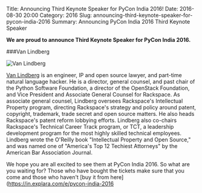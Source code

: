 Title: Announcing Third Keynote Speaker for PyCon India 2016!
Date: 2016-08-30 20:00
Category: 2016
Slug: announcing-third-keynote-speaker-for-pycon-india-2016
Summary: Announcing PyCon India 2016 Third Keynote Speaker


**We are proud to announce Third Keynote Speaker for PyCon India 2016.**

###Van Lindberg


![Van Lindberg](https://in.pycon.org/blog/theme/images/van.jpg)

 [Van Lindberg](https://twitter.com/vanl) is an engineer, IP and open source lawyer, and part-time natural language hacker. 
 He is a director, general counsel, and past chair of the Python Software Foundation, a director of the OpenStack Foundation,
 and Vice President and Associate General Counsel for Rackspace. As associate general counsel, 
 Lindberg oversees Rackspace's Intellectual Property program, directing Rackspace's strategy and policy around patent, 
 copyright, trademark, trade secret and open source matters. He also heads Rackspace's patent reform lobbying efforts. 
 Lindberg also co-chairs Rackspace's Technical Career Track program, or TCT, a leadership development program for the
 most highly skilled technical employees. Lindberg wrote the O'Reilly book "Intellectual Property and Open Source," 
 and was named one of "America's Top 12 Techiest Attorneys" by the American Bar Association Journal.


We hope you are all excited to see them at PyCon India 2016. So what are you
waiting for? Those who have bought the tickets make sure that you come and those who haven't [buy it from here](https://in.explara.com/e/pycon-india-2016
